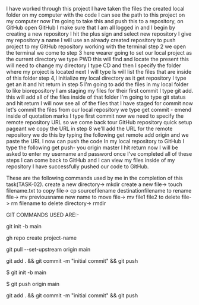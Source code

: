 I have worked through this project I have taken the files the  created  local folder on my computer with the code I can see the path to this project on my computer  now I'm going to take this  and push this to a repository, on GitHub open GitHub I make sure that I am all logged in and I begin by creating a new repository I hit the plus sign and select new repository I give my repository a name I will  use an already created repository to push project to my GitHub repository working with the terminal step 2 we open the terminal we come to step 3 here wearer going to set our local project as the current directory we type PWD this will find and locate the present this will need to change my directory I type CD and then I specify the folder where my project is located next I will type ls will list the files that are inside of this folder step 4,I Initialize my local directory as it get repository I type get an it and hit return in step 5 I'm going to add the files in my local folder to like biorepository I am staging my files for their first commit I type git add. this will add all of the files inside of that folder I'm going to type git status and hit return I will now see all of the files that I have staged for commit now let's commit the files from our local repository we type get commit - emend inside of quotation marks I type first commit now we need to specify the remote repository URL so we come back tour GitHub repository quick setup pageant we copy the URL in step 8 we'll add the URL for the remote repository we do this by typing the following get remote add origin and we paste the URL I now can push the code In my local repository to GitHub I type the following get push- you origin master I hit return now I will be asked to enter my username and password once I've completed all of these steps I can come back to GitHub and I can view my files inside of my repository I have successfully pushed our code to GitHub.

These are the following commands used by me in the completion of this task(TASK-02).
create a new directory->    mkdir <directoryname>
create a new file->         touch filename.txt
to copy file->              cp sourcefilename destinationfilename
to rename file->            mv previousname new name
to move file->              mv file1 file2
to delete file->            rm filename
to delete directory->       rmdir <directoryname>
  
  GIT COMMANDS USED ARE:-
  
git init -b main
  
gh repo create project-name
  
git pull --set-upstream origin main
  
git add . && git commit -m "initial commit" && git push
  
$ git init -b main
  
$ git push origin main
  
git add . && git commit -m "initial commit" && git push

